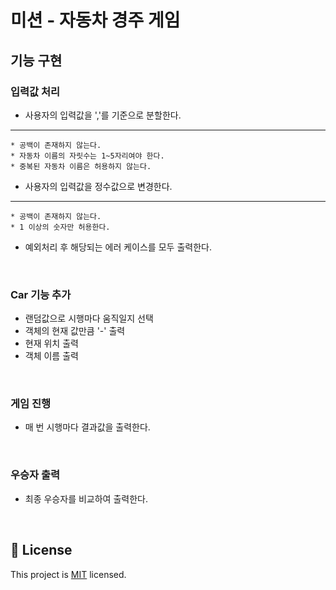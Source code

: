 # 미션 - 자동차 경주 게임

## 기능 구현

### 입력값 처리
* 사용자의 입력값을 ','를 기준으로 분할한다.
---
    * 공백이 존재하지 않는다.
    * 자동차 이름의 자릿수는 1~5자리여야 한다.
    * 중복된 자동차 이름은 허용하지 않는다.
    
* 사용자의 입력값을 정수값으로 변경한다.
---
    * 공백이 존재하지 않는다.
    * 1 이상의 숫자만 허용한다.
    
* 예외처리 후 해당되는 에러 케이스를 모두 출력한다.
<br>

### Car 기능 추가
* 랜덤값으로 시행마다 움직일지 선택
* 객체의 현재 값만큼 '-' 출력
* 현재 위치 출력
* 객체 이름 출력

<br>

### 게임 진행
* 매 번 시행마다 결과값을 출력한다.
   
<br>

### 우승자 출력
* 최종 우승자를 비교하여 출력한다.
    

 
<br>

## 📝 License

This project is [MIT](https://github.com/woowacourse/java-racingcar-precourse/blob/master/LICENSE) licensed.

